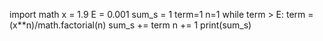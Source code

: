 import math
x = 1.9
E = 0.001
sum_s = 1
term=1
n=1
while term > E:
    term = (x**n)/math.factorial(n)
    sum_s += term
    n += 1
print(sum_s)
